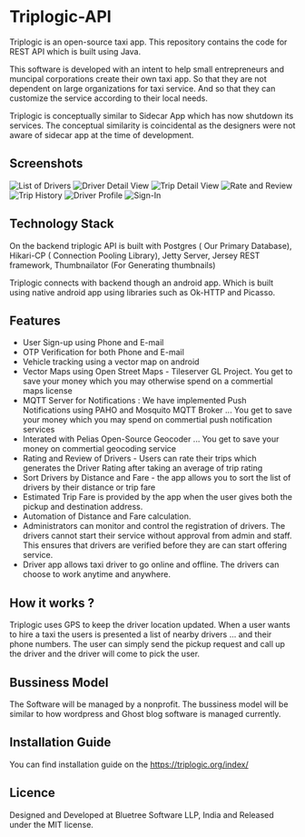 # Triplogic-API
Triplogic is an open-source taxi app. This repository contains the code for REST API which is built using Java. 

This software is developed with an intent to help small entrepreneurs and muncipal corporations create their own taxi app.
So that they are not dependent on large organizations for taxi service. And so that they can customize the service according to their local needs. 

Triplogic is conceptually similar to Sidecar App which has now shutdown its services. The conceptual similarity is coincidental as the designers were not aware of sidecar app at the time of development. 

## Screenshots

![List of Drivers](https://triplogic.org/wp-content/uploads/2018/01/1-e1517148482850.png)
![Driver Detail View](https://triplogic.org/wp-content/uploads/2018/01/2-e1517148565623.png)
![Trip Detail View](https://triplogic.org/wp-content/uploads/2018/01/3-e1517148576746.png)
![Rate and Review](https://triplogic.org/wp-content/uploads/2018/01/4-e1517148594101.png)
![Trip History](https://triplogic.org/wp-content/uploads/2018/01/5-e1517148604332.png)
![Driver Profile](https://triplogic.org/wp-content/uploads/2018/01/6-e1517148618473.png)
![Sign-In](https://triplogic.org/wp-content/uploads/2018/01/7-e1517148628451.png)




## Technology Stack

On the backend triplogic API is built with Postgres ( Our Primary Database), Hikari-CP ( Connection Pooling Library), Jetty Server, Jersey REST framework, Thumbnailator (For Generating thumbnails)

Triplogic connects with backend though an android app. Which is built using native android app using libraries such as Ok-HTTP and Picasso. 


## Features

- User Sign-up using Phone and E-mail
- OTP Verification for both Phone and E-mail 
- Vehicle tracking using a vector map on android
- Vector Maps using Open Street Maps - Tileserver GL Project. You get to save your money which you may otherwise spend on a commertial maps license
- MQTT Server for Notifications : We have implemented Push Notifications using PAHO and Mosquito MQTT Broker ... You get to save your money which you may spend on commertial push notification services
- Interated with Pelias Open-Source Geocoder ... You get to save your money on commertial geocoding service
- Rating and Review of Drivers - Users can rate their trips which generates the Driver Rating after taking an average of trip rating
- Sort Drivers by Distance and Fare - the app allows you to sort the list of drivers by their distance or trip fare
- Estimated Trip Fare is provided by the app when the user gives both the pickup and destination address.
- Automation of Distance and Fare calculation. 
- Administrators can monitor and control the registration of drivers. The drivers cannot start their service without approval from admin and staff. This ensures that drivers are verified before they are can start offering service. 
- Driver app allows taxi driver to go online and offline. The drivers can choose to work anytime and anywhere. 

## How it works ? 

Triplogic uses GPS to keep the driver location updated. When a user wants to hire a taxi the users is presented a list of nearby drivers … and their phone numbers.
The user can simply send the pickup request and call up the driver and the driver will come to pick the user.

## Bussiness Model

The Software will be managed by a nonprofit. The bussiness model will be similar to how wordpress and Ghost blog software is managed currently.

## Installation Guide

You can find installation guide on the https://triplogic.org/index/

## Licence

Designed and Developed at Bluetree Software LLP, India and Released under the MIT license. 
